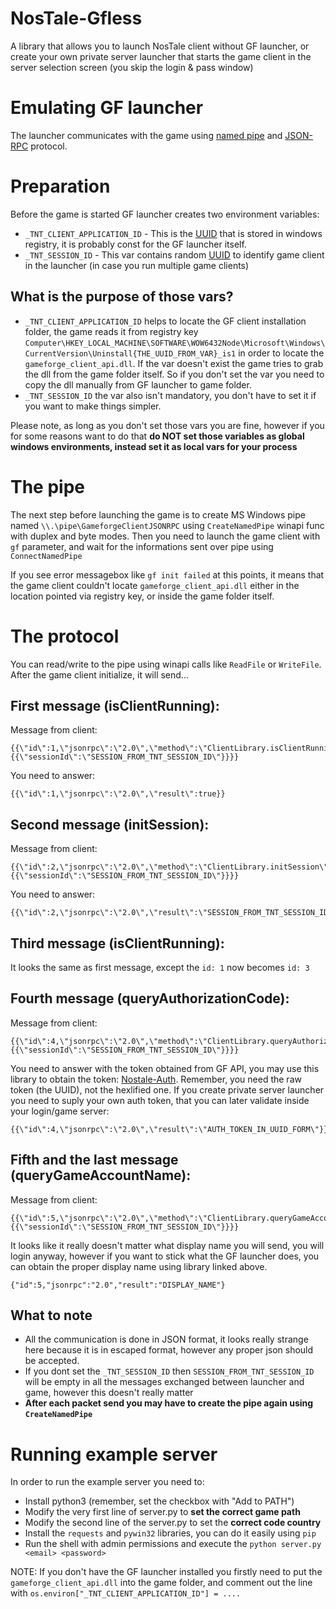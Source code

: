 # NosTale-Gfless
A library that allows you to launch NosTale client without GF launcher, or create your own private server launcher that starts the game client in the server selection screen (you skip the login & pass window)

# Emulating GF launcher
The launcher communicates with the game using [named pipe](https://docs.microsoft.com/en-us/windows/win32/ipc/named-pipes) and [JSON-RPC](https://en.wikipedia.org/wiki/JSON-RPC) protocol.

# Preparation
Before the game is started GF launcher creates two environment variables:
* `_TNT_CLIENT_APPLICATION_ID` - This is the [UUID](https://en.wikipedia.org/wiki/Universally_unique_identifier) that is stored in windows registry, it is probably const for the GF launcher itself.
* `_TNT_SESSION_ID` - This var contains random [UUID](https://en.wikipedia.org/wiki/Universally_unique_identifier) to identify game client in the launcher (in case you run multiple game clients)

## What is the purpose of those vars?
* `_TNT_CLIENT_APPLICATION_ID` helps to locate the GF client installation folder, the game reads it from registry key `Computer\HKEY_LOCAL_MACHINE\SOFTWARE\WOW6432Node\Microsoft\Windows\CurrentVersion\Uninstall{THE_UUID_FROM_VAR}_is1` in order to locate the `gameforge_client_api.dll`. If the var doesn't exist the game tries to grab the dll from the game folder itself. So if you don't set the var you need to copy the dll manually from GF launcher to game folder.
* `_TNT_SESSION_ID` the var also isn't mandatory, you don't have to set it if you want to make things simpler.

Please note, as long as you don't set those vars you are fine, however if you for some reasons want to do that **do NOT set those variables as global windows environments, instead set it as local vars for your process**

# The pipe
The next step before launching the game is to create MS Windows pipe named `\\.\pipe\GameforgeClientJSONRPC` using `CreateNamedPipe` winapi func with duplex and byte modes. Then you need to launch the game client with `gf` parameter, and wait for the informations sent over pipe using `ConnectNamedPipe`

If you see error messagebox like `gf init failed` at this points, it means that the game client couldn't locate `gameforge_client_api.dll` either in the location pointed via registry key, or inside the game folder itself.

# The protocol
You can read/write to the pipe using winapi calls like `ReadFile` or `WriteFile`. After the game client initialize, it will send...
## First message (isClientRunning):
Message from client:

```
{{\"id\":1,\"jsonrpc\":\"2.0\",\"method\":\"ClientLibrary.isClientRunning\",\"params\":{{\"sessionId\":\"SESSION_FROM_TNT_SESSION_ID\"}}}}
```

You need to answer:

```
{{\"id\":1,\"jsonrpc\":\"2.0\",\"result\":true}}
```

## Second message (initSession):
Message from client:

```
{{\"id\":2,\"jsonrpc\":\"2.0\",\"method\":\"ClientLibrary.initSession\",\"params\":{{\"sessionId\":\"SESSION_FROM_TNT_SESSION_ID\"}}}}
```

You need to answer:

```
{{\"id\":2,\"jsonrpc\":\"2.0\",\"result\":\"SESSION_FROM_TNT_SESSION_ID\"}}
```

## Third message (isClientRunning):
It looks the same as first message, except the `id: 1` now becomes `id: 3`

## Fourth message (queryAuthorizationCode):
Message from client:

```
{{\"id\":4,\"jsonrpc\":\"2.0\",\"method\":\"ClientLibrary.queryAuthorizationCode\",\"params\":{{\"sessionId\":\"SESSION_FROM_TNT_SESSION_ID\"}}}}
```

You need to answer with the token obtained from GF API, you may use this library to obtain the token: [Nostale-Auth](https://github.com/morsisko/NosTale-Auth). Remember, you need the raw token (the UUID), not the hexlified one. If you create private server launcher you need to suply your own auth token, that you can later validate inside your login/game server:

```
{{\"id\":4,\"jsonrpc\":\"2.0\",\"result\":\"AUTH_TOKEN_IN_UUID_FORM\"}}
```

## Fifth and the last message (queryGameAccountName):
Message from client:

```
{{\"id\":5,\"jsonrpc\":\"2.0\",\"method\":\"ClientLibrary.queryGameAccountName\",\"params\":{{\"sessionId\":\"SESSION_FROM_TNT_SESSION_ID\"}}}}
```

It looks like it really doesn't matter what display name you will send, you will login anyway, however if you want to stick what the GF launcher does, you can obtain the proper display name using library linked above.

```
{"id":5,"jsonrpc":"2.0","result":"DISPLAY_NAME"}
```

## What to note
* All the communication is done in JSON format, it looks really strange here because it is in escaped format, however any proper json should be accepted.
* If you dont set the `_TNT_SESSION_ID` then `SESSION_FROM_TNT_SESSION_ID` will be empty in all the messages exchanged between launcher and game, however this doesn't really matter
* **After each packet send you may have to create the pipe again using `CreateNamedPipe`**

# Running example server
In order to run the example server you need to:
* Install python3 (remember, set the checkbox with "Add to PATH")
* Modify the very first line of server.py to **set the correct game path**
* Modify the second line of the server.py to set the **correct code country**
* Install the `requests` and `pywin32` libraries, you can do it easily using `pip`
* Run the shell with admin permissions and execute the `python server.py <email> <password>`

NOTE: If you don't have the GF launcher installed you firstly need to put the `gameforge_client_api.dll` into the game folder, and comment out the line with `os.environ["_TNT_CLIENT_APPLICATION_ID"] = ....`
